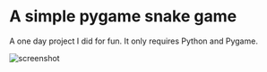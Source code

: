 # A simple pygame snake game
A one day project I did for fun.
It only requires Python and Pygame.

![screenshot][scrsht]

[scrsht]: https://cloud.githubusercontent.com/assets/22744066/26530259/d9081b0a-43d1-11e7-895d-9e8ad0db148f.png "Screenshot"

